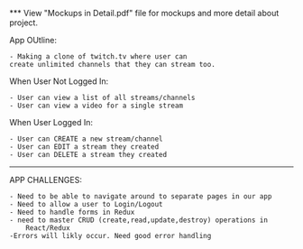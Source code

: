 \*\*\* View "Mockups in Detail.pdf" file for mockups
and more detail about project.

App OUtline:

    - Making a clone of twitch.tv where user can
    create unlimited channels that they can stream too.

When User Not Logged In:

    - User can view a list of all streams/channels
    - User can view a video for a single stream

When User Logged In:

    - User can CREATE a new stream/channel
    - User can EDIT a stream they created
    - User can DELETE a stream they created

---

APP CHALLENGES:

    - Need to be able to navigate around to separate pages in our app
    - Need to allow a user to Login/Logout
    - Need to handle forms in Redux
    - need to master CRUD (create,read,update,destroy) operations in
        React/Redux
    -Errors will likly occur. Need good error handling
